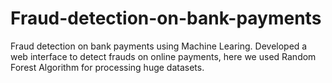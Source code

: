 # Fraud-detection-on-bank-payments
Fraud detection on bank payments using Machine Learing. Developed a web interface to detect frauds on online payments, here we used Random Forest Algorithm for processing huge datasets. 
